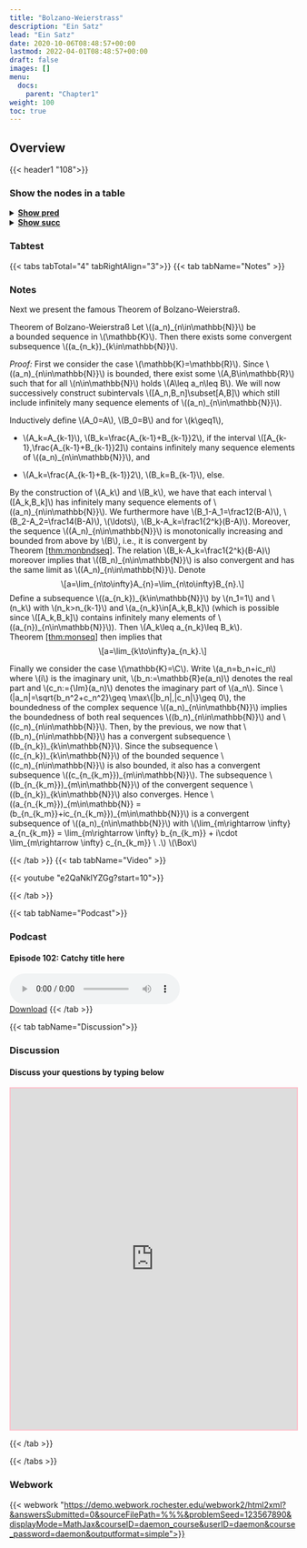 ```yaml
---
title: "Bolzano-Weierstrass"
description: "Ein Satz"
lead: "Ein Satz"
date: 2020-10-06T08:48:57+00:00
lastmod: 2022-04-01T08:48:57+00:00
draft: false
images: []
menu:
  docs:
    parent: "Chapter1"
weight: 100
toc: true
---
```


## Overview

{{< header1 "108">}}

### Show the nodes in a table

<details>
<summary><b><u>Show pred</u></b></summary>
<div class="table-responsive-sm">
<table class="table">
<thead>
  <tr>
    <th scope="col">Concept</th>
    <th scope="col">Content</th>
  </tr>
</thead>
<tbody>

<tr>
<th scope="row"><a href="../101/101-node.html">Convergence</a></th>
<td>Ein Satz</td>
</tr>
        
<tr>
<th scope="row"><a href="../102/102-node.html">Boundedness</a></th>
<td>Ein Satz</td>
</tr>
        
<tr>
<th scope="row"><a href="../000/000-node.html">Logical Statements and Operations</a></th>
<td>Logic is the foundation to formulate proofs and to understand the language of mathematics.</td>
</tr>
        
<tr>
<th scope="row"><a href="../107/107-node.html">Subsequences and
Accumulation Values</a></th>
<td>Ein Satz</td>
</tr>
        
<tr class="bg-danger">
<th scope="row"><a href="../108/108-node.html">Bolzano-Weierstrass</a></th>
<td>Ein Satz</td>
</tr>
        
</tbody>
</table>
</div>
</details>

<details>
<summary><b><u>Show succ</u></b></summary>
<div class="table-responsive-sm">
<table class="table">
<thead>
  <tr>
    <th scope="col">Concept</th>
    <th scope="col">Content</th>
  </tr>
</thead>
<tbody>

<tr class="bg-danger">
<th scope="row"><a href="../108/108-node.html">Bolzano-Weierstrass</a></th>
<td>Ein Satz</td>
</tr>
        
<tr>
<th scope="row"><a href="../109/109-node.html">Limit inferior and
limit superior</a></th>
<td>Ein Satz</td>
</tr>
        
</tbody>
</table>
</div>
</details>


### Tabtest

{{< tabs tabTotal="4" tabRightAlign="3">}}
{{< tab tabName="Notes" >}}

### Notes 
<p>Next we present the famous Theorem of Bolzano-Weierstraß.</p>
<div class="Theorem">
<p><span>Theorem of Bolzano-Weierstraß</span><span id="thm:bzr"
label="thm:bzr"></span> Let <span
class="math inline">\((a_n)_{n\in\mathbb{N}}\)</span> be a bounded
sequence in <span class="math inline">\(\mathbb{K}\)</span>. Then there
exists some convergent subsequence <span
class="math inline">\((a_{n_k})_{k\in\mathbb{N}}\)</span>.</p>
</div>
<p><span><em>Proof:</em></span> First we consider the case <span
class="math inline">\(\mathbb{K}=\mathbb{R}\)</span>. Since <span
class="math inline">\((a_n)_{n\in\mathbb{N}}\)</span> is bounded, there
exist some <span class="math inline">\(A,B\in\mathbb{R}\)</span> such
that for all <span class="math inline">\(n\in\mathbb{N}\)</span> holds
<span class="math inline">\(A\leq a_n\leq B\)</span>. We will now
successively construct subintervals <span
class="math inline">\([A_n,B_n]\subset[A,B]\)</span> which still include
infinitely many sequence elements of <span
class="math inline">\((a_n)_{n\in\mathbb{N}}\)</span>.</p>
<p>Inductively define <span class="math inline">\(A_0=A\)</span>, <span
class="math inline">\(B_0=B\)</span> and for <span
class="math inline">\(k\geq1\)</span>,</p>
<ul>
<li><p><span class="math inline">\(A_k=A_{k-1}\)</span>, <span
class="math inline">\(B_k=\frac{A_{k-1}+B_{k-1}}2\)</span>, if the
interval <span
class="math inline">\([A_{k-1},\frac{A_{k-1}+B_{k-1}}2]\)</span>
contains infinitely many sequence elements of <span
class="math inline">\((a_n)_{n\in\mathbb{N}}\)</span>, and</p></li>
<li><p><span class="math inline">\(A_k=\frac{A_{k-1}+B_{k-1}}2\)</span>,
<span class="math inline">\(B_k=B_{k-1}\)</span>, else.</p></li>
</ul>
<p>By the construction of <span class="math inline">\(A_k\)</span> and
<span class="math inline">\(B_k\)</span>, we have that each interval
<span class="math inline">\([A_k,B_k]\)</span> has infinitely many
sequence elements of <span
class="math inline">\((a_n)_{n\in\mathbb{N}}\)</span>. We furthermore
have <span class="math inline">\(B_1-A_1=\frac12(B-A)\)</span>, <span
class="math inline">\(B_2-A_2=\frac14(B-A)\)</span>, <span
class="math inline">\(\ldots\)</span>, <span
class="math inline">\(B_k-A_k=\frac1{2^k}(B-A)\)</span>. Moreover, the
sequence <span class="math inline">\((A_n)_{n\in\mathbb{N}}\)</span> is
monotonically increasing and bounded from above by <span
class="math inline">\(B\)</span>, i.e., it is convergent by Theorem <a
href="#thm:monbndseq" data-reference-type="ref"
data-reference="thm:monbndseq">[thm:monbndseq]</a>. The relation <span
class="math inline">\(B_k-A_k=\frac1{2^k}(B-A)\)</span> moreover implies
that <span class="math inline">\((B_n)_{n\in\mathbb{N}}\)</span> is also
convergent and has the same limit as <span
class="math inline">\((A_n)_{n\in\mathbb{N}}\)</span>. Denote <span
class="math display">\[a=\lim_{n\to\infty}A_{n}=\lim_{n\to\infty}B_{n}.\]</span>
Define a subsequence <span
class="math inline">\((a_{n_k})_{k\in\mathbb{N}}\)</span> by <span
class="math inline">\(n_1=1\)</span> and <span
class="math inline">\(n_k\)</span> with <span
class="math inline">\(n_k&gt;n_{k-1}\)</span> and <span
class="math inline">\(a_{n_k}\in[A_k,B_k]\)</span> (which is possible
since <span class="math inline">\([A_k,B_k]\)</span> contains infinitely
many elements of <span
class="math inline">\((a_{n})_{n\in\mathbb{N}}\)</span>). Then <span
class="math inline">\(A_k\leq a_{n_k}\leq B_k\)</span>. Theorem <a
href="#thm:monseq" data-reference-type="ref"
data-reference="thm:monseq">[thm:monseq]</a> then implies that <span
class="math display">\[a=\lim_{k\to\infty}a_{n_k}.\]</span></p>
<p>Finally we consider the case <span
class="math inline">\(\mathbb{K}=\C\)</span>. Write <span
class="math inline">\(a_n=b_n+ic_n\)</span> where <span
class="math inline">\(i\)</span> is the imaginary unit, <span
class="math inline">\(b_n:=\mathbb{R}e(a_n)\)</span> denotes the real
part and <span class="math inline">\(c_n:={\Im}(a_n)\)</span> denotes
the imaginary part of <span class="math inline">\(a_n\)</span>. Since
<span class="math inline">\(|a_n|=\sqrt{b_n^2+c_n^2}\geq
\max\{|b_n|,|c_n|\}\geq 0\)</span>, the boundedness of the complex
sequence <span class="math inline">\((a_n)_{n\in\mathbb{N}}\)</span>
implies the boundedness of both real sequences <span
class="math inline">\((b_n)_{n\in\mathbb{N}}\)</span> and <span
class="math inline">\((c_n)_{n\in\mathbb{N}}\)</span>. Then, by the
previous, we now that <span
class="math inline">\((b_n)_{n\in\mathbb{N}}\)</span> has a convergent
subsequence <span
class="math inline">\((b_{n_k})_{k\in\mathbb{N}}\)</span>. Since the
subsequence <span
class="math inline">\((c_{n_k})_{k\in\mathbb{N}}\)</span> of the bounded
sequence <span class="math inline">\((c_n)_{n\in\mathbb{N}}\)</span> is
also bounded, it also has a convergent subsequence <span
class="math inline">\((c_{n_{k_m}})_{m\in\mathbb{N}}\)</span>. The
subsequence <span
class="math inline">\((b_{n_{k_m}})_{m\in\mathbb{N}}\)</span> of the
convergent sequence <span
class="math inline">\((b_{n_k})_{k\in\mathbb{N}}\)</span> also
converges. Hence <span
class="math inline">\((a_{n_{k_m}})_{m\in\mathbb{N}} =
(b_{n_{k_m}}+ic_{n_{k_m}})_{m\in\mathbb{N}}\)</span> is a convergent
subsequence of <span
class="math inline">\((a_n)_{n\in\mathbb{N}}\)</span> with <span
class="math inline">\(\lim_{m\rightarrow \infty} a_{n_{k_m}} =
\lim_{m\rightarrow \infty} b_{n_{k_m}} + i\cdot  \lim_{m\rightarrow
\infty} c_{n_{k_m}} \ .\)</span> <span
class="math inline">\(\Box\)</span></p>


{{< /tab >}}
{{< tab tabName="Video" >}}

{{< youtube "e2QaNklYZGg?start=10">}}

{{< /tab >}}


{{< tab tabName="Podcast">}}
<h3>Podcast</h3>
<h4>Episode 102: Catchy title here</h4>
<audio controls>
  <source src="PODCAST_real" type="audio/wav" />
  Your browser does not support the audio element.
</audio>
<br />
<a href="" class="btn btn-primary btn-lg" download="PODCAST_real"
  >Download</a
>
{{< /tab >}}

{{< tab tabName="Discussion">}}

  <h3>Discussion</h3>
  <h4>Discuss your questions by typing below</h4>

  <iframe
    style="border: 2px solid pink"
    class="embed-responsive-item"
    name="embed_readwrite"
    src="https://pads.rz.tuhh.de/p/"
    width="100%"
    height="600"
  ></iframe>

{{< /tab >}}

{{< /tabs >}}


### Webwork

{{< webwork "https://demo.webwork.rochester.edu/webwork2/html2xml?&answersSubmitted=0&sourceFilePath=%%%&problemSeed=123567890&displayMode=MathJax&courseID=daemon_course&userID=daemon&course_password=daemon&outputformat=simple">}}
